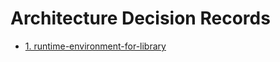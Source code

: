 # Architecture Decision Records

* [1. runtime-environment-for-library](ADR_0001-runtime-environment-for-library.md)